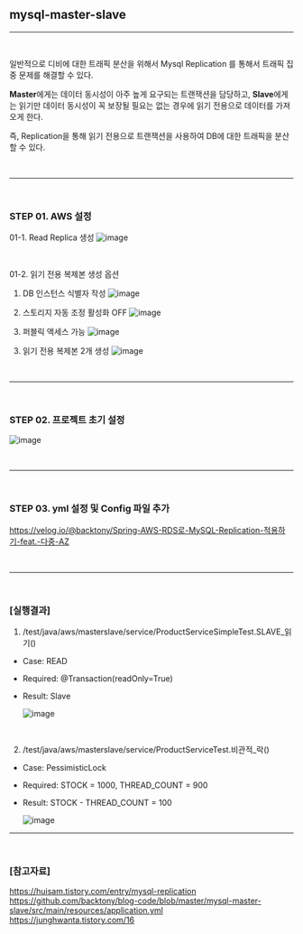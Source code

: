 ## mysql-master-slave

---

<br/>

일반적으로 디비에 대한 트래픽 분산을 위해서 Mysql Replication 를 통해서 트래픽 집중 문제를 해결할 수 있다.

**Master**에게는 데이터 동시성이 아주 높게 요구되는 트랜잭션을 담당하고,
**Slave**에게는 읽기만 데이터 동시성이 꼭 보장될 필요는 없는 경우에 읽기 전용으로 데이터를 가져오게 한다.

즉, Replication을 통해 읽기 전용으로 트랜잭션을 사용하여 DB에 대한 트래픽을 분산할 수 있다.

<br/>

---

<br/>

### STEP 01. AWS 설정

01-1. Read Replica 생성
![image](https://user-images.githubusercontent.com/64416833/205101968-277811d8-96bc-4ed2-bb8e-01c5a31fa333.png)

<br/>

01-2. 읽기 전용 복제본 생성 옵션

1) DB 인스턴스 식별자 작성
![image](https://user-images.githubusercontent.com/64416833/205102510-0915291a-b0f2-4d51-bcf7-5fec04eaf8db.png)

2) 스토리지 자동 조정 활성화 OFF
![image](https://user-images.githubusercontent.com/64416833/205128642-9f1ee343-e8b2-4618-a335-dab1f45228ed.png)

3) 퍼블릭 액세스 가능
![image](https://user-images.githubusercontent.com/64416833/205128855-f744796e-163d-425e-ad63-34d05aee3769.png)


3. 읽기 전용 복제본 2개 생성
![image](https://user-images.githubusercontent.com/64416833/205104055-cf751f04-ea56-48c3-90c6-61bd95152295.png)

<br/>

---


<br/>

### STEP 02. 프로젝트 초기 설정

![image](https://user-images.githubusercontent.com/64416833/205096022-316eeb40-d0de-4723-9aa8-7e107bd094f1.png)

<br/>

---

<br/>

### STEP 03. yml 설정 및 Config 파일 추가

https://velog.io/@backtony/Spring-AWS-RDS로-MySQL-Replication-적용하기-feat.-다중-AZ

<br/>

---

<br/>

### [실행결과]
1. /test/java/aws/masterslave/service/ProductServiceSimpleTest.SLAVE_읽기()

- Case: READ
- Required: @Transaction(readOnly=True)
- Result: Slave

    ![image](https://user-images.githubusercontent.com/64416833/205137490-8537d54a-8b5a-479b-9ac9-89060f0fdd0f.png)

<br/>

2. /test/java/aws/masterslave/service/ProductServiceTest.비관적_락()

- Case: PessimisticLock
- Required: STOCK = 1000, THREAD_COUNT = 900
- Result: STOCK - THREAD_COUNT = 100

    ![image](https://user-images.githubusercontent.com/64416833/205138549-184dc2f7-8d02-425a-9be3-37d49e4bcf21.png)

---

<br/>

### [참고자료]

https://huisam.tistory.com/entry/mysql-replication<br/>
https://github.com/backtony/blog-code/blob/master/mysql-master-slave/src/main/resources/application.yml<br/>
https://junghwanta.tistory.com/16
